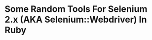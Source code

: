 Some Random Tools For Selenium 2.x (AKA Selenium::Webdriver) In Ruby
====================================================================


